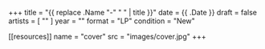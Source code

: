 +++
title = "{{ replace .Name "-" " " | title }}"
date = {{ .Date }}
draft = false
artists = [ "" ]
year = ""
format = "LP"
condition = "New"

[[resources]]
  name = "cover"
  src = "images/cover.jpg"
+++

<!--more-->

